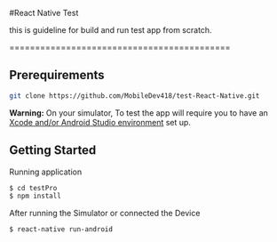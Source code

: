 #React Native Test

this is guideline for build and run test app from scratch.


===========================================

## Prerequirements

```sh
git clone https://github.com/MobileDev418/test-React-Native.git
```

**Warning:** On your simulator, To test the app will require you to have an [Xcode and/or Android Studio environment](https://facebook.github.io/react-native/docs/getting-started.html) set up.

## Getting Started

Running application

```sh
$ cd testPro
$ npm install
```

After running the Simulator or connected the Device
```sh
$ react-native run-android
```
###

